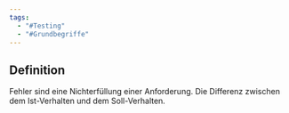 ```yaml
---
tags:
  - "#Testing"
  - "#Grundbegriffe"
---
```

## Definition
Fehler sind eine Nichterfüllung einer Anforderung. Die Differenz zwischen dem Ist-Verhalten und dem Soll-Verhalten.